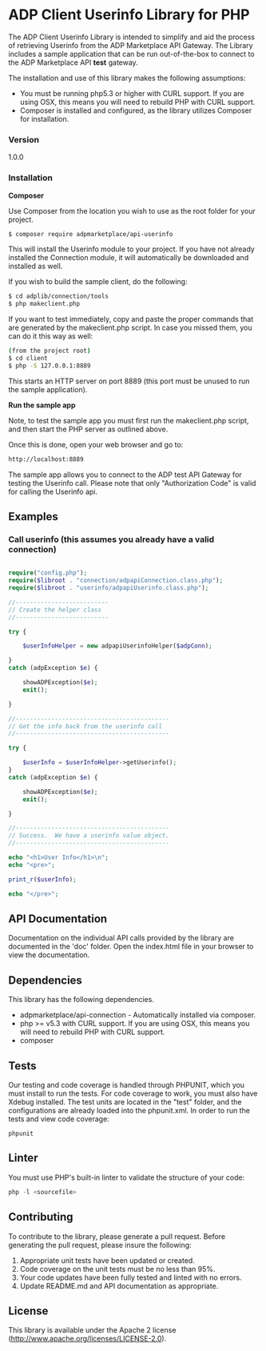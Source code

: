 # ADP Client Userinfo Library for PHP

The ADP Client Userinfo Library is intended to simplify and aid the process of retrieving Userinfo from the ADP Marketplace API Gateway. The Library includes a sample application that can be run out-of-the-box to connect to the ADP Marketplace API **test** gateway.

The installation and use of this library makes the following assumptions:

  - You must be running php5.3 or higher with CURL support.  If you are using OSX, this means you will need to rebuild PHP with CURL support.
  - Composer is installed and configured, as the library utilizes Composer for installation.

### Version
1.0.0

### Installation

**Composer**

Use Composer from the location you wish to use as the root folder for your project.

```sh
$ composer require adpmarketplace/api-userinfo
```

This will install the Userinfo module to your project.  If you have not already installed the Connection module, it will automatically be downloaded and installed as well.

If you wish to build the sample client, do the following:

```sh
$ cd adplib/connection/tools
$ php makeclient.php
```

If you want to test immediately, copy and paste the proper commands that are generated by the makeclient.php script.  In case you missed them, you can do it this way as well:

```sh
(from the project root)
$ cd client
$ php -S 127.0.0.1:8889
```
This starts an HTTP server on port 8889 (this port must be unused to run the sample application).


**Run the sample app**

Note, to test the sample app you must first run the makeclient.php script, and then start the PHP server as outlined above.

Once this is done, open your web browser and go to:

```sh
http://localhost:8889
```

 The sample app allows you to connect to the ADP test API Gateway for testing the Userinfo call.  Please note that only "Authorization Code" is valid for calling the Userinfo api.

## Examples
### Call userinfo (this assumes you already have a valid connection)

```php

require("config.php");
require($libroot . "connection/adpapiConnection.class.php");
require($libroot . "userinfo/adpapiUserinfo.class.php");

//--------------------------
// Create the helper class
//--------------------------

try {

    $userInfoHelper = new adpapiUserinfoHelper($adpConn);

}
catch (adpException $e) {

    showADPException($e);
    exit();

}

//-------------------------------------------
// Get the info back from the userinfo call
//-------------------------------------------

try {

    $userInfo = $userInfoHelper->getUserinfo();
}
catch (adpException $e) {

    showADPException($e);
    exit();

}

//-------------------------------------------
// Success.  We have a userinfo value object.
//-------------------------------------------

echo "<h1>User Info</h1>\n";
echo "<pre>";

print_r($userInfo);

echo "</pre>";


```

## API Documentation ##

Documentation on the individual API calls provided by the library are documented in the 'doc' folder.  Open the index.html file in your browser to view the documentation.


## Dependencies ##

This library has the following dependencies.

* adpmarketplace/api-connection - Automatically installed via composer.
* php >= v5.3 with CURL support.  If you are using OSX, this means you will need to rebuild PHP with CURL support.
* composer

## Tests ##

Our testing and code coverage is handled through PHPUNIT, which you must install to run the tests.  For code coverage to work, you must also have Xdebug installed.  The test units are located in the "test" folder, and the configurations are already loaded into the phpunit.xml.  In order to run the tests and view code coverage:

```
phpunit
```
## Linter ##

You must use PHP's built-in linter to validate the structure of your code:

```php
php -l <sourcefile>
```

## Contributing ##

To contribute to the library, please generate a pull request. Before generating the pull request, please insure the following:

1. Appropriate unit tests have been updated or created.
2. Code coverage on the unit tests must be no less than 95%.
3. Your code updates have been fully tested and linted with no errors.
4. Update README.md and API documentation as appropriate.
 
## License ##

This library is available under the Apache 2 license (http://www.apache.org/licenses/LICENSE-2.0).
